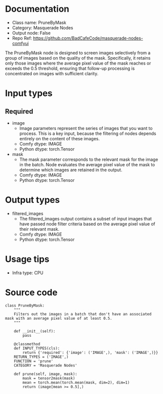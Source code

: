 # Documentation
- Class name: PruneByMask
- Category: Masquerade Nodes
- Output node: False
- Repo Ref: https://github.com/BadCafeCode/masquerade-nodes-comfyui

The PruneByMask node is designed to screen images selectively from a group of images based on the quality of the mask. Specifically, it retains only those images where the average pixel value of the mask reaches or exceeds the 0.5 threshold, ensuring that follow-up processing is concentrated on images with sufficient clarity.

# Input types
## Required
- image
    - Image parameters represent the series of images that you want to process. This is a key input, because the filtering of nodes depends entirely on the content of these images.
    - Comfy dtype: IMAGE
    - Python dtype: torch.Tensor
- mask
    - The mask parameter corresponds to the relevant mask for the image in the batch. Node evaluates the average pixel value of the mask to determine which images are retained in the output.
    - Comfy dtype: IMAGE
    - Python dtype: torch.Tensor

# Output types
- filtered_images
    - The filtered_images output contains a subset of input images that have passed node filter criteria based on the average pixel value of their relevant mask.
    - Comfy dtype: IMAGE
    - Python dtype: torch.Tensor

# Usage tips
- Infra type: CPU

# Source code
```
class PruneByMask:
    """
    Filters out the images in a batch that don't have an associated mask with an average pixel value of at least 0.5.
    """

    def __init__(self):
        pass

    @classmethod
    def INPUT_TYPES(cls):
        return {'required': {'image': ('IMAGE',), 'mask': ('IMAGE',)}}
    RETURN_TYPES = ('IMAGE',)
    FUNCTION = 'prune'
    CATEGORY = 'Masquerade Nodes'

    def prune(self, image, mask):
        mask = tensor2mask(mask)
        mean = torch.mean(torch.mean(mask, dim=2), dim=1)
        return (image[mean >= 0.5],)
```